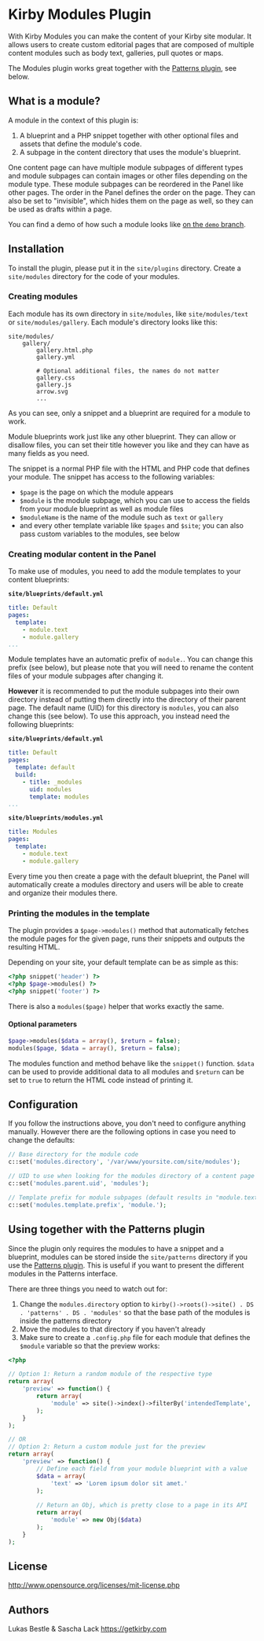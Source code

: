 # Kirby Modules Plugin

With Kirby Modules you can make the content of your Kirby site modular. It allows users to create custom editorial pages that are composed of multiple content modules such as body text, galleries, pull quotes or maps.

The Modules plugin works great together with the [Patterns plugin](https://github.com/getkirby-plugins/patterns-plugin), see below.

## What is a module?

A module in the context of this plugin is:

1. A blueprint and a PHP snippet together with other optional files and assets that define the module's code.
2. A subpage in the content directory that uses the module's blueprint.

One content page can have multiple module subpages of different types and module subpages can contain images or other files depending on the module type.
These module subpages can be reordered in the Panel like other pages. The order in the Panel defines the order on the page. They can also be set to "invisible", which hides them on the page as well, so they can be used as drafts within a page.

You can find a demo of how such a module looks like [on the `demo` branch](https://github.com/getkirby-plugins/modules-plugin/tree/demo).

## Installation

To install the plugin, please put it in the `site/plugins` directory. Create a `site/modules` directory for the code of your modules.

### Creating modules

Each module has its own directory in `site/modules`, like `site/modules/text` or `site/modules/gallery`. Each module's directory looks like this:

```text
site/modules/
	gallery/
		gallery.html.php
		gallery.yml
		
		# Optional additional files, the names do not matter
		gallery.css
		gallery.js
		arrow.svg
		...
```

As you can see, only a snippet and a blueprint are required for a module to work.

Module blueprints work just like any other blueprint. They can allow or disallow files, you can set their title however you like and they can have as many fields as you need.

The snippet is a normal PHP file with the HTML and PHP code that defines your module. The snippet has access to the following variables:

- `$page` is the page on which the module appears
- `$module` is the module subpage, which you can use to access the fields from your module blueprint as well as module files
- `$moduleName` is the name of the module such as `text` or `gallery`
- and every other template variable like `$pages` and `$site`; you can also pass custom variables to the modules, see below

### Creating modular content in the Panel

To make use of modules, you need to add the module templates to your content blueprints:

**`site/blueprints/default.yml`**

```yaml
title: Default
pages:
  template:
    - module.text
    - module.gallery
...
```

Module templates have an automatic prefix of `module.`. You can change this prefix (see below), but please note that you will need to rename the content files of your module subpages after changing it.

**However** it is recommended to put the module subpages into their own directory instead of putting them directly into the directory of their parent page. The default name (UID) for this directory is `modules`, you can also change this (see below). To use this approach, you instead need the following blueprints:

**`site/blueprints/default.yml`**

```yaml
title: Default
pages:
  template: default
  build:
    - title: _modules
      uid: modules
      template: modules
...
```

**`site/blueprints/modules.yml`**

```yaml
title: Modules
pages:
  template:
    - module.text
    - module.gallery
```

Every time you then create a page with the default blueprint, the Panel will automatically create a modules directory and users will be able to create and organize their modules there.

### Printing the modules in the template

The plugin provides a `$page->modules()` method that automatically fetches the module pages for the given page, runs their snippets and outputs the resulting HTML.

Depending on your site, your default template can be as simple as this:

```php
<?php snippet('header') ?>
<?php $page->modules() ?>
<?php snippet('footer') ?>
```

There is also a `modules($page)` helper that works exactly the same.

#### Optional parameters

```php
$page->modules($data = array(), $return = false);
modules($page, $data = array(), $return = false);
```

The modules function and method behave like the `snippet()` function. `$data` can be used to provide additional data to all modules and `$return` can be set to `true` to return the HTML code instead of printing it.

## Configuration

If you follow the instructions above, you don't need to configure anything manually.
However there are the following options in case you need to change the defaults:

```php
// Base directory for the module code
c::set('modules.directory', '/var/www/yoursite.com/site/modules');

// UID to use when looking for the modules directory of a content page
c::set('modules.parent.uid', 'modules');

// Template prefix for module subpages (default results in "module.text")
c::set('modules.template.prefix', 'module.');
```

## Using together with the Patterns plugin

Since the plugin only requires the modules to have a snippet and a blueprint, modules can be stored inside the `site/patterns` directory if you use the [Patterns plugin](https://github.com/getkirby-plugins/patterns-plugin). This is useful if you want to present the different modules in the Patterns interface.

There are three things you need to watch out for:

1. Change the `modules.directory` option to `kirby()->roots()->site() . DS . 'patterns' . DS . 'modules'` so that the base path of the modules is inside the patterns directory
2. Move the modules to that directory if you haven't already
3. Make sure to create a `.config.php` file for each module that defines the `$module` variable so that the preview works:

```php
<?php

// Option 1: Return a random module of the respective type
return array(
	'preview' => function() {
		return array(
			'module' => site()->index()->filterBy('intendedTemplate', 'module.text')->shuffle()->first()
		);
	}
);

// OR
// Option 2: Return a custom module just for the preview
return array(
	'preview' => function() {
		// Define each field from your module blueprint with a value
		$data = array(
			'text' => 'Lorem ipsum dolor sit amet.'
		);
		
		// Return an Obj, which is pretty close to a page in its API
		return array(
			'module' => new Obj($data)
		);
	}
);
```

## License

<http://www.opensource.org/licenses/mit-license.php>

## Authors

Lukas Bestle & Sascha Lack <https://getkirby.com>
